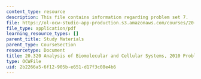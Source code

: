 ```yaml
---
content_type: resource
description: This file contains information regarding problem set 7.
file: https://ol-ocw-studio-app-production.s3.amazonaws.com/courses/20-320-analysis-of-biomolecular-and-cellular-systems-fall-2012/2b2266a56f12905be651d17f3c08e4b6_MIT20_320F12_Fa2010_PS7.pdf
file_type: application/pdf
learning_resource_types: []
parent_title: Study Materials
parent_type: CourseSection
resourcetype: Document
title: 20.320 Analysis of Biomolecular and Cellular Systems, 2010 Problem Set 7
type: OCWFile
uid: 2b2266a5-6f12-905b-e651-d17f3c08e4b6
---
```

